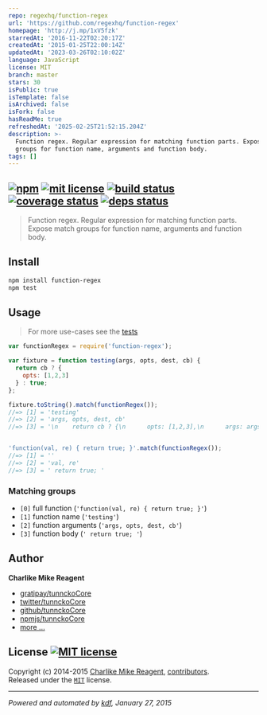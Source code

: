 ```yaml
---
repo: regexhq/function-regex
url: 'https://github.com/regexhq/function-regex'
homepage: 'http://j.mp/1xV5fzk'
starredAt: '2016-11-22T02:20:17Z'
createdAt: '2015-01-25T22:00:14Z'
updatedAt: '2023-03-26T02:10:02Z'
language: JavaScript
license: MIT
branch: master
stars: 30
isPublic: true
isTemplate: false
isArchived: false
isFork: false
hasReadMe: true
refreshedAt: '2025-02-25T21:52:15.204Z'
description: >-
  Function regex. Regular expression for matching function parts. Expose match
  groups for function name, arguments and function body.
tags: []
---
```


## [![npm][npmjs-img]][npmjs-url] [![mit license][license-img]][license-url] [![build status][travis-img]][travis-url] [![coverage status][coveralls-img]][coveralls-url] [![deps status][daviddm-img]][daviddm-url]


> Function regex. Regular expression for matching function parts. Expose match groups for function name, arguments and function body.

## Install
```bash
npm install function-regex
npm test
```


## Usage
> For more use-cases see the [tests](./test.js)

```js
var functionRegex = require('function-regex');

var fixture = function testing(args, opts, dest, cb) {
  return cb ? {
    opts: [1,2,3]
  } : true;
};

fixture.toString().match(functionRegex());
//=> [1] = 'testing'
//=> [2] = 'args, opts, dest, cb'
//=> [3] = '\n    return cb ? {\n      opts: [1,2,3],\n      args: args\n    } : true;\n  '


'function(val, re) { return true; }'.match(functionRegex());
//=> [1] = ''
//=> [2] = 'val, re'
//=> [3] = ' return true; '
```


### Matching groups
+ `[0]` full function (`'function(val, re) { return true; }'`)
+ `[1]` function name (`'testing'`)
+ `[2]` function arguments (`'args, opts, dest, cb'`)
+ `[3]` function body (`' return true; '`)


## Author
**Charlike Mike Reagent**
+ [gratipay/tunnckoCore][author-gratipay]
+ [twitter/tunnckoCore][author-twitter]
+ [github/tunnckoCore][author-github]
+ [npmjs/tunnckoCore][author-npmjs]
+ [more ...][contrib-more]


## License [![MIT license][license-img]][license-url]
Copyright (c) 2014-2015 [Charlike Mike Reagent][contrib-more], [contributors][contrib-graf].  
Released under the [`MIT`][license-url] license.


[npmjs-url]: http://npm.im/function-regex
[npmjs-img]: https://img.shields.io/npm/v/function-regex.svg?style=flat&label=function-regex

[coveralls-url]: https://coveralls.io/r/regexps/function-regex?branch=master
[coveralls-img]: https://img.shields.io/coveralls/regexps/function-regex.svg?style=flat

[license-url]: https://github.com/regexps/function-regex/blob/master/license.md
[license-img]: https://img.shields.io/badge/license-MIT-blue.svg?style=flat

[travis-url]: https://travis-ci.org/regexps/function-regex
[travis-img]: https://img.shields.io/travis/regexps/function-regex.svg?style=flat

[daviddm-url]: https://david-dm.org/regexps/function-regex
[daviddm-img]: https://img.shields.io/david/dev/regexps/function-regex.svg?style=flat

[author-gratipay]: https://gratipay.com/tunnckoCore
[author-twitter]: https://twitter.com/tunnckoCore
[author-github]: https://github.com/tunnckoCore
[author-npmjs]: https://npmjs.org/~tunnckocore

[contrib-more]: http://j.mp/1stW47C
[contrib-graf]: https://github.com/regexps/function-regex/graphs/contributors

***

_Powered and automated by [kdf](https://github.com/tunnckoCore), January 27, 2015_
